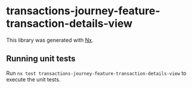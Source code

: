 # transactions-journey-feature-transaction-details-view

This library was generated with [Nx](https://nx.dev).

## Running unit tests

Run `nx test transactions-journey-feature-transaction-details-view` to execute the unit tests.
